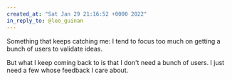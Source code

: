 ```yaml
---
created_at: "Sat Jan 29 21:16:52 +0000 2022"
in_reply_to: @leo_guinan
---
```


Something that keeps catching me: I tend to focus too much on getting a bunch of users to validate ideas.

But what I keep coming back to is that I don't need a bunch of users. I just need a few whose feedback I care about.